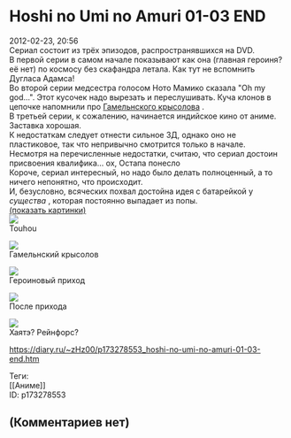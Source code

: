 Hoshi no Umi no Amuri 01-03 END
===============================

  
2012-02-23, 20:56  
 Сериал состоит из трёх эпизодов, распространявшихся на DVD.   
 В первой серии в самом начале показывают как она (главная героиня? её нет) по космосу без скафандра летала. Как тут не вспомнить Дугласа Адамса!   
 Во второй серии медсестра голосом Ното Мамико сказала "Oh my god...". Этот кусочек надо вырезать и переслушивать. Куча клонов в цепочке напомнили про  [Гамельнского крысолова](https://ru.wikipedia.org/wiki/%D0%93%D0%B0%D0%BC%D0%B5%D0%BB%D1%8C%D0%BD%D1%81%D0%BA%D0%B8%D0%B9_%D0%BA%D1%80%D1%8B%D1%81%D0%BE%D0%BB%D0%BE%D0%B2)  .   
 В третьей серии, к сожалению, начинается индийское кино от аниме.   
 Заставка хорошая.   
 К недостаткам следует отнести сильное 3Д, однако оно не пластиковое, так что непривычно смотрится только в начале.   
 Несмотря на перечисленные недостатки, считаю, что сериал достоин присвоения квалифика...  ох, Остапа понесло    
 Короче, сериал интересный, но надо было делать полноценный, а то ничего непонятно, что происходит.   
 И, безусловно, всяческих похвал достойна идея с батарейкой у  *существа*  , которая постоянно выпадает из попы.   
  [(показать картинки)](https://zHz00.diary.ru/p173278553.htm?index=1#linkmore173278553m1)       
  [![](http://s09.radikal.ru/i182/1202/82/030805048381t.jpg)](http://radikal.ru/F/s09.radikal.ru/i182/1202/82/030805048381.png)    
 Touhou   
   
  [![](https://a.radikal.ru/a42/2201/7e/36eb5c102dd8t.jpg)](http://radikal.ru/fp/6ersyorfm4eoc)    
 Гамельнский крысолов   
   
  [![](http://s48.radikal.ru/i120/1202/60/a15954f1dcdft.jpg)](http://radikal.ru/F/s48.radikal.ru/i120/1202/60/a15954f1dcdf.png)    
 Героиновый приход   
   
  [![](https://a.radikal.ru/a05/2201/56/33daeeeff40dt.jpg)](http://radikal.ru/fp/zw3kvmgu5p0yl)    
 После прихода   
   
  [![](http://s017.radikal.ru/i429/1202/b6/cfa858e39656t.jpg)](http://radikal.ru/F/s017.radikal.ru/i429/1202/b6/cfa858e39656.png)    
 Хаятэ? Рейнфорс?   
      
  
<https://diary.ru/~zHz00/p173278553_hoshi-no-umi-no-amuri-01-03-end.htm>  
  
Теги:  
[[Аниме]]  
ID: p173278553  


(Комментариев нет)
------------------